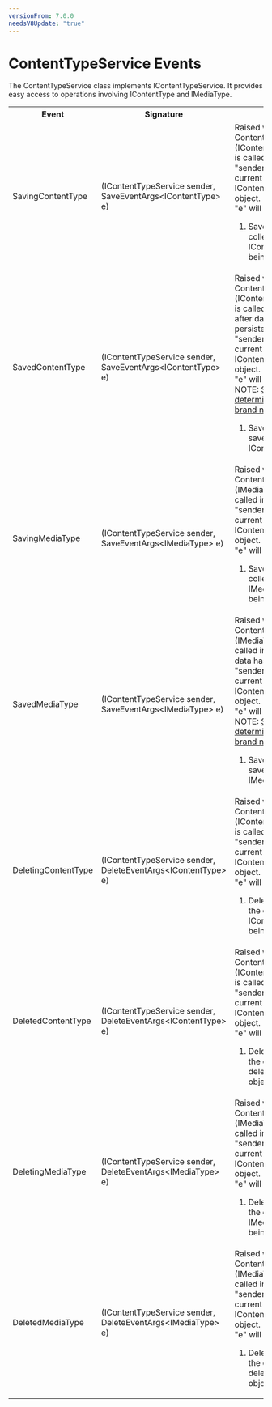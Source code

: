 ```yaml
---
versionFrom: 7.0.0
needsV8Update: "true"
---
```


# ContentTypeService Events

The ContentTypeService class implements IContentTypeService. It provides easy access to operations involving IContentType and IMediaType.

<table>
    <tr>
        <th>Event</th>
        <th>Signature</th>
        <th>Description</th>
    </tr>
    <tr>
        <td>SavingContentType</td>
        <td>(IContentTypeService sender, SaveEventArgs&lt;IContentType&gt; e)</td>
        <td>
        Raised when ContentTypeService.Save (IContentType overloads) is called in the API.<br />
        "sender" will be the current IContentTypeService object.<br />
        "e" will provide:
            <ol>
                <li>SavedEntities: Gets the collection of IContentType objects being saved.</li>
            </ol>
        </td>
    </tr>
    <tr>
        <td>SavedContentType</td>
        <td>(IContentTypeService sender, SaveEventArgs&lt;IContentType&gt; e)</td>
        <td>
        Raised when ContentTypeService.Save (IContentType overloads) is called in the API and after data has been persisted.<br />
        "sender" will be the current IContentTypeService object.<br />
        "e" will provide:
		<br/>NOTE: <a href="determining-new-entity">See here on how to determine if the entity is brand new</a>
            <ol>
                <li>SavedEntities: Gets the saved collection of IContentType objects.</li>
            </ol>
        </td>
    </tr>
    <tr>
        <td>SavingMediaType</td>
        <td>(IContentTypeService sender, SaveEventArgs&lt;IMediaType&gt; e)</td>
        <td>
        Raised when ContentTypeService.Save (IMediaType overloads) is called in the API.<br />
        "sender" will be the current IContentTypeService object.<br />
        "e" will provide:
            <ol>
                <li>SavedEntities: Gets the collection of IMediaType objects being saved.</li>
            </ol>
        </td>
    </tr>
    <tr>
        <td>SavedMediaType</td>
        <td>(IContentTypeService sender, SaveEventArgs&lt;IMediaType&gt; e)</td>
        <td>
        Raised when ContentTypeService.Save (IMediaType overloads) is called in the API and after data has been persisted.<br />
        "sender" will be the current IContentTypeService object.<br />
        "e" will provide:
		<br/>NOTE: <a href="determining-new-entity">See here on how to determine if the entity is brand new</a>
            <ol>
                <li>SavedEntities: Gets the saved collection of IMediaType objects.</li>
            </ol>
        </td>
    </tr>
    <tr>
        <td>DeletingContentType</td>
        <td>(IContentTypeService sender, DeleteEventArgs&lt;IContentType&gt; e)</td>
        <td>
        Raised when ContentTypeService.Delete (IContentType overloads) is called in the API.<br />
        "sender" will be the current IContentTypeService object.<br />
        "e" will provide:
            <ol>
                <li>DeletedEntities: Gets the collection of IContentType objects being deleted.</li>
            </ol>
        </td>
    </tr>
    <tr>
        <td>DeletedContentType</td>
        <td>(IContentTypeService sender, DeleteEventArgs&lt;IContentType&gt; e)</td>
        <td>
        Raised when ContentTypeService.Delete (IContentType overloads) is called in the API.<br />
        "sender" will be the current IContentTypeService object.<br />
        "e" will provide:
            <ol>
                <li>DeletedEntities: Gets the collection of deleted IContentType objects.</li>
            </ol>
        </td>
    </tr>
    <tr>
        <td>DeletingMediaType</td>
        <td>(IContentTypeService sender, DeleteEventArgs&lt;IMediaType&gt; e)</td>
        <td>
        Raised when ContentTypeService.Delete (IMediaType overloads) is called in the API.<br />
        "sender" will be the current IContentTypeService object.<br />
        "e" will provide:
            <ol>
                <li>DeletedEntities: Gets the collection of IMediaType objects being deleted.</li>
            </ol>
        </td>
    </tr>
    <tr>
        <td>DeletedMediaType</td>
        <td>(IContentTypeService sender, DeleteEventArgs&lt;IMediaType&gt; e)</td>
        <td>
        Raised when ContentTypeService.Delete (IMediaType overloads) is called in the API.<br />
        "sender" will be the current IContentTypeService object.<br />
        "e" will provide:
            <ol>
                <li>DeletedEntities: Gets the collection of deleted IMediaType objects.</li>
            </ol>
        </td>
    </tr>
</table>
